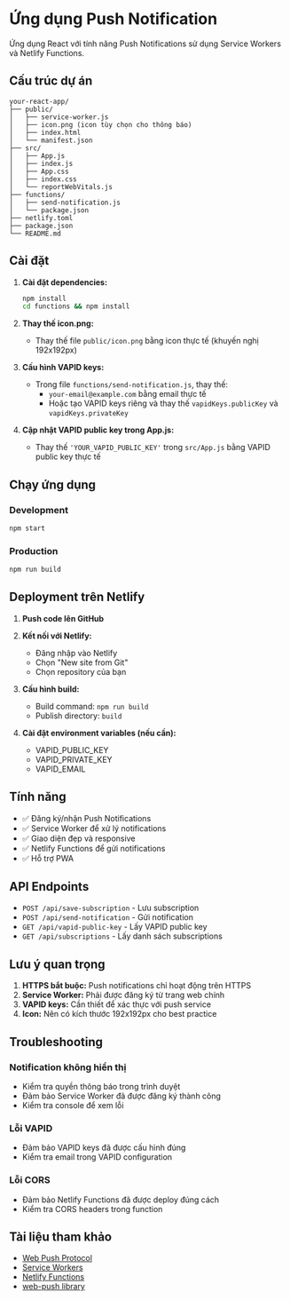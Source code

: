 # Ứng dụng Push Notification

Ứng dụng React với tính năng Push Notifications sử dụng Service Workers và Netlify Functions.

## Cấu trúc dự án

```
your-react-app/
├── public/
│   ├── service-worker.js
│   ├── icon.png (icon tùy chọn cho thông báo)
│   ├── index.html
│   └── manifest.json
├── src/
│   ├── App.js
│   ├── index.js
│   ├── App.css
│   ├── index.css
│   └── reportWebVitals.js
├── functions/
│   ├── send-notification.js
│   └── package.json
├── netlify.toml
├── package.json
└── README.md
```

## Cài đặt

1. **Cài đặt dependencies:**
   ```bash
   npm install
   cd functions && npm install
   ```

2. **Thay thế icon.png:**
   - Thay thế file `public/icon.png` bằng icon thực tế (khuyến nghị 192x192px)

3. **Cấu hình VAPID keys:**
   - Trong file `functions/send-notification.js`, thay thế:
     - `your-email@example.com` bằng email thực tế
     - Hoặc tạo VAPID keys riêng và thay thế `vapidKeys.publicKey` và `vapidKeys.privateKey`

4. **Cập nhật VAPID public key trong App.js:**
   - Thay thế `'YOUR_VAPID_PUBLIC_KEY'` trong `src/App.js` bằng VAPID public key thực tế

## Chạy ứng dụng

### Development
```bash
npm start
```

### Production
```bash
npm run build
```

## Deployment trên Netlify

1. **Push code lên GitHub**

2. **Kết nối với Netlify:**
   - Đăng nhập vào Netlify
   - Chọn "New site from Git"
   - Chọn repository của bạn

3. **Cấu hình build:**
   - Build command: `npm run build`
   - Publish directory: `build`

4. **Cài đặt environment variables (nếu cần):**
   - VAPID_PUBLIC_KEY
   - VAPID_PRIVATE_KEY
   - VAPID_EMAIL

## Tính năng

- ✅ Đăng ký/nhận Push Notifications
- ✅ Service Worker để xử lý notifications
- ✅ Giao diện đẹp và responsive
- ✅ Netlify Functions để gửi notifications
- ✅ Hỗ trợ PWA

## API Endpoints

- `POST /api/save-subscription` - Lưu subscription
- `POST /api/send-notification` - Gửi notification
- `GET /api/vapid-public-key` - Lấy VAPID public key
- `GET /api/subscriptions` - Lấy danh sách subscriptions

## Lưu ý quan trọng

1. **HTTPS bắt buộc:** Push notifications chỉ hoạt động trên HTTPS
2. **Service Worker:** Phải được đăng ký từ trang web chính
3. **VAPID keys:** Cần thiết để xác thực với push service
4. **Icon:** Nên có kích thước 192x192px cho best practice

## Troubleshooting

### Notification không hiển thị
- Kiểm tra quyền thông báo trong trình duyệt
- Đảm bảo Service Worker đã được đăng ký thành công
- Kiểm tra console để xem lỗi

### Lỗi VAPID
- Đảm bảo VAPID keys đã được cấu hình đúng
- Kiểm tra email trong VAPID configuration

### Lỗi CORS
- Đảm bảo Netlify Functions đã được deploy đúng cách
- Kiểm tra CORS headers trong function

## Tài liệu tham khảo

- [Web Push Protocol](https://tools.ietf.org/html/rfc8030)
- [Service Workers](https://developer.mozilla.org/en-US/docs/Web/API/Service_Worker_API)
- [Netlify Functions](https://docs.netlify.com/functions/overview/)
- [web-push library](https://github.com/web-push-libs/web-push) 
